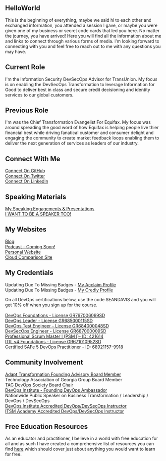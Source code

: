## HelloWorld
This is the beginning of everything, maybe we said hi to each other and exchanged information, you attended a session I gave, or maybe you were given one of my business or secret code cards that led you here. No matter the journey, you have arrived! Here you will find all the information about me and links to connect through various forms of media. I'm looking forward to connecting with you and feel free to reach out to me with any questions you may have. 

## Current Role
I'm the Information Security DevSecOps Advisor for TransUnion. My focus is on enabling the DevSecOps Transformation to leverage Information for Good to deliver best in class and secure credit decisioning and identity services to our global customers.

## Previous Role
I'm was the Chief Transformation Evangelist For Equifax. My focus was around spreading the good word of how Equifax is helping people live thier financial best while driving fanatical customer and consumer delight and engaging the community to create market feedback loops enabling them to deliver the next generation of services as leaders of our industry. <br>

## Connect With Me
[Connect On GitHub](http://github.com/imseandavis) <br>
[Connect On Twitter](http://twitter.com/seanasaservice) <br>
[Connect On LinkedIn](http://linkedin.com/in/imseandavis) <br>

## Speaking Materials
[My Speaking Engagements & Presentations](http://github.com/imseandavis/presentations) <br>
[I WANT TO BE A SPEAKER TOO!](https://github.com/imseandavis/Presentations/tree/master/Speaker)

## My Websites
[Blog](http://imseandavis.com/blog) <br>
[Podcast - Coming Soon!](#) <br>
[Personal Website](http://imseandavis.com) <br>
[Cloud Comparison Site](http://cloudcomparison.seanasaservice.com/) 

## My Credentials
Updating Due To Missing Badges - [My Acclaim Profile](https://www.scaledagile.com/certification/courses/safe-devops/) <br>
Updating Due To Missing Badges - [My Credly Profile](https://credly.com/u/imseandavis)

On all DevOps certifications below, use the code SEANDAVIS and you will get 10% off when you sign up for the course.<br><br>
[DevOps Foundations - License GR797006099SD](https://www.itsmacademy.com/dofnd/) <br>
[DevOps Leader - License GR685000115SD](https://www.itsmacademy.com/dol/) <br>
[DevOps Test Engineer - License GR684000048SD](https://www.itsmacademy.com/dte/) <br>
[DevSecOps Engineer - License GR687000009SD](http://itsm.com/dsoe/) <br>
[Professional Scrum Master I (PSM I)- ID: 421614](https://www.scrum.org/user/421614) <br>
[ITIL v4 Foundations - License GR671010952SD](https://www.itsmacademy.com/itil4fnd/) <br>
[Certified SAFe 5 DevOps Practitioner - ID: 68921157-9918](https://www.scaledagile.com/certification/courses/safe-devops/)

## Community Involvement
[Adapt Transformation Founding Advisory Board Member](http://www.adapttransformation.com/adapt-model-community-board-of-advisors/) <br>
Technology Association of Georgia Group Board Member <br>
[TAG DevOps Society Board Chair](https://www.tagonline.org/societies/devops/) <br>
[DevOps Institute - Founding DevOps Ambassador](https://devopsinstitute.com/become-a-community-member/devops-institute-ambassador/) <br>
Nationwide Public Speaker on Business Transformation / Leadership / DevOps / DevSecOps <br>
[DevOps Institute Accredited DevOps/DevSecOps Instructor](https://devopsinstitute.com/certifications/) <br>
[ITSM Academy Accredited DevOps/DevSecOps Instructor](https://www.itsmacademy.com/devopscampus) <br>

## Free Education Resources
As an educator and practitioner, I believe in a world with free education for all and as such I have created a comprehensive list of resources you can find [here](https://github.com/imseandavis/HelloWorld/blob/master/EDUCATION.md) which should cover just about anything you would want to learn for free.
